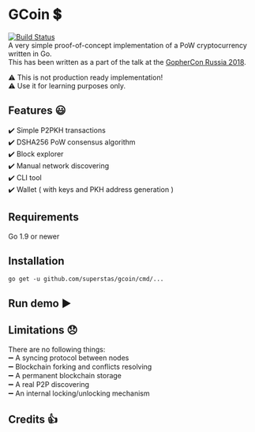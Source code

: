 # GCoin :heavy_dollar_sign:
[![Build Status](https://travis-ci.org/superstas/gcoin.svg?branch=master)](https://travis-ci.org/superstas/gcoin)  
A very simple proof-of-concept implementation of a PoW cryptocurrency written in Go.  
This has been written as a part of the talk at the [GopherCon Russia 2018](https://gophercon-russia.ru).  


:warning: This is not production ready implementation!  
:warning: Use it for learning purposes only.  

## Features :smiley:
:heavy_check_mark: Simple P2PKH transactions  
:heavy_check_mark: DSHA256 PoW consensus algorithm  
:heavy_check_mark: Block explorer  
:heavy_check_mark: Manual network discovering  
:heavy_check_mark: CLI tool  
:heavy_check_mark: Wallet ( with keys and PKH address generation )

## Requirements
Go 1.9 or newer  

## Installation
```
go get -u github.com/superstas/gcoin/cmd/...
```

## Run demo :arrow_forward:


## Limitations :disappointed:
There are no following things:  
:heavy_minus_sign: A syncing protocol between nodes  
:heavy_minus_sign: Blockchain forking and conflicts resolving  
:heavy_minus_sign: A permanent blockchain storage  
:heavy_minus_sign: A real P2P discovering  
:heavy_minus_sign: An internal locking/unlocking mechanism  


## Credits :+1:

